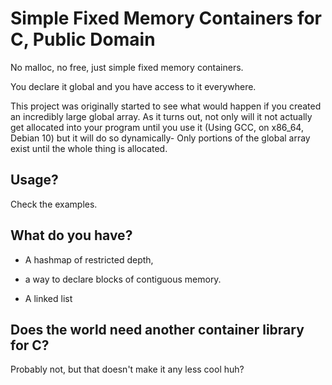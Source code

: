 # Simple Fixed Memory Containers for C, Public Domain

No malloc, no free, just simple fixed memory containers.

You declare it global and you have access to it everywhere.

This project was originally started to see what would happen if you created an incredibly large
global array. As it turns out, not only will it not actually get allocated into your program
until you use it (Using GCC, on x86_64, Debian 10) but it will do so dynamically- Only portions
of the global array exist until the whole thing is allocated.

## Usage?

Check the examples.

## What do you have?

* A hashmap of restricted depth, 

* a way to declare blocks of contiguous memory.

* A linked list

## Does the world need another container library for C?

Probably not, but that doesn't make it any less cool huh? 
